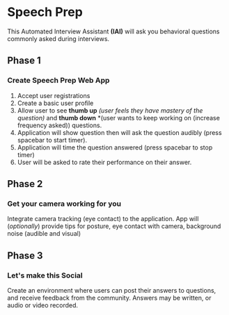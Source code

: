 # Speech Prep

This Automated Interview Assistant **(IAI)** will ask you behavioral questions commonly asked during interviews.

## Phase 1

### Create **Speech Prep** Web App

1. Accept user registrations
2. Create a basic user profile
3. Allow user to see **thumb up** *(user feels they have mastery of the question)* and **thumb down** *(user wants to keep working on (increase frequency asked)) questions.
4. Application will show question then will ask the question audibly (press spacebar to start timer).
5. Application will time the question answered (press spacebar to stop timer)
6. User will be asked to rate their performance on their answer.

## Phase 2

### Get your camera working for you

Integrate camera tracking (eye contact) to the application.
App will (*optionally*) provide tips for posture, eye contact with camera, background noise (audible and visual)

## Phase 3

### Let's make this Social

Create an environment where users can post their answers to questions, and receive feedback from the community.
Answers may be written, or audio or video recorded.
